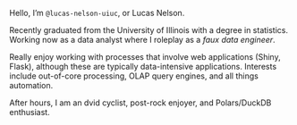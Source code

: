 Hello, I’m `@lucas-nelson-uiuc`, or Lucas Nelson.

Recently graduated from the University of Illinois with a degree in statistics. Working now as a data analyst where I roleplay as a *faux data engineer*.

Really enjoy working with processes that involve web applications (Shiny, Flask), although these are typically data-intensive applications. Interests include out-of-core processing, OLAP query engines, and all things automation.

After hours, I am an dvid cyclist, post-rock enjoyer, and Polars/DuckDB enthusiast.
